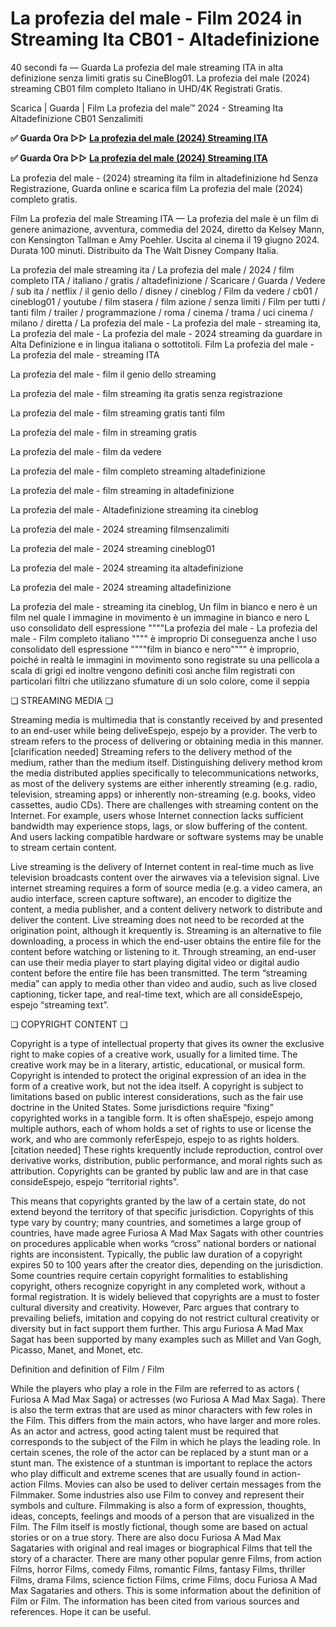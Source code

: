 # La profezia del male - Film 2024 in Streaming Ita CB01 - Altadefinizione

40 secondi fa — Guarda La profezia del male streaming ITA in alta definizione senza limiti gratis su CineBlog01. La profezia del male (2024) streaming CB01 film completo Italiano in UHD/4K Registrati Gratis.

Scarica | Guarda | Film La profezia del male™ 2024 - Streaming Ita Altadefinizione CB01 Senzalimiti

**✅ Guarda Ora ▷▷ [La profezia del male (2024) Streaming ITA](https://is.gd/L5S9WI)**

**✅ Guarda Ora ▷▷ [La profezia del male (2024) Streaming ITA](https://is.gd/L5S9WI)**

La profezia del male - (2024) streaming ita film in altadefinizione hd Senza Registrazione, Guarda online e scarica film La profezia del male (2024) completo gratis.

Film La profezia del male Streaming ITA — La profezia del male è un film di genere animazione, avventura, commedia del 2024, diretto da Kelsey Mann, con Kensington Tallman e Amy Poehler. Uscita al cinema il 19 giugno 2024. Durata 100 minuti. Distribuito da The Walt Disney Company Italia.

La profezia del male streaming ita / La profezia del male / 2024 / film completo ITA / italiano / gratis / altadefinizione / Scaricare / Guarda / Vedere / sub ita / netflix / il genio dello / disney / cineblog / Film da vedere / cb01 / cineblog01 / youtube / film stasera / film azione / senza limiti / Film per tutti / tanti film / trailer / programmazione / roma / cinema / trama / uci cinema / milano / diretta / La profezia del male - La profezia del male - streaming ita, La profezia del male - La profezia del male - 2024 streaming da guardare in Alta Definizione e in lingua italiana o sottotitoli. Film La profezia del male - La profezia del male - streaming ITA

La profezia del male - film il genio dello streaming

La profezia del male - film streaming ita gratis senza registrazione

La profezia del male - film streaming gratis tanti film

La profezia del male - film in streaming gratis

La profezia del male - film da vedere

La profezia del male - film completo streaming altadefinizione

La profezia del male - film streaming in altadefinizione

La profezia del male - Altadefinizione streaming ita cineblog

La profezia del male - 2024 streaming filmsenzalimiti

La profezia del male - 2024 streaming cineblog01

La profezia del male - 2024 streaming ita altadefinizione

La profezia del male - 2024 streaming altadefinizione

La profezia del male - streaming ita cineblog, Un film in bianco e nero è un film nel quale l immagine in movimento è un immagine in bianco e nero L uso consolidato dell espressione """"La profezia del male - La profezia del male - Film completo italiano """" è improprio Di conseguenza anche l uso consolidato dell espressione """"film in bianco e nero"""" è improprio, poiché in realtà le immagini in movimento sono registrate su una pellicola a scala di grigi ed inoltre vengono definiti così anche film registrati con particolari filtri che utilizzano sfumature di un solo colore, come il seppia

❏ STREAMING MEDIA ❏

Streaming media is multimedia that is constantly received by and presented to an end-user while being deliveEspejo, espejo by a provider. The verb to stream refers to the process of delivering or obtaining media in this manner.[clarification needed] Streaming refers to the delivery method of the medium, rather than the medium itself. Distinguishing delivery method krom the media distributed applies specifically to telecommunications networks, as most of the delivery systems are either inherently streaming (e.g. radio, television, streaming apps) or inherently non-streaming (e.g. books, video cassettes, audio CDs). There are challenges with streaming content on the Internet. For example, users whose Internet connection lacks sufficient bandwidth may experience stops, lags, or slow buffering of the content. And users lacking compatible hardware or software systems may be unable to stream certain content.

Live streaming is the delivery of Internet content in real-time much as live television broadcasts content over the airwaves via a television signal. Live internet streaming requires a form of source media (e.g. a video camera, an audio interface, screen capture software), an encoder to digitize the content, a media publisher, and a content delivery network to distribute and deliver the content. Live streaming does not need to be recorded at the origination point, although it krequently is. Streaming is an alternative to file downloading, a process in which the end-user obtains the entire file for the content before watching or listening to it. Through streaming, an end-user can use their media player to start playing digital video or digital audio content before the entire file has been transmitted. The term “streaming media” can apply to media other than video and audio, such as live closed captioning, ticker tape, and real-time text, which are all consideEspejo, espejo “streaming text”.

❏ COPYRIGHT CONTENT ❏

Copyright is a type of intellectual property that gives its owner the exclusive right to make copies of a creative work, usually for a limited time. The creative work may be in a literary, artistic, educational, or musical form. Copyright is intended to protect the original expression of an idea in the form of a creative work, but not the idea itself. A copyright is subject to limitations based on public interest considerations, such as the fair use doctrine in the United States. Some jurisdictions require “fixing” copyrighted works in a tangible form. It is often shaEspejo, espejo among multiple authors, each of whom holds a set of rights to use or license the work, and who are commonly referEspejo, espejo to as rights holders.[citation needed] These rights krequently include reproduction, control over derivative works, distribution, public performance, and moral rights such as attribution. Copyrights can be granted by public law and are in that case consideEspejo, espejo “territorial rights”.

This means that copyrights granted by the law of a certain state, do not extend beyond the territory of that specific jurisdiction. Copyrights of this type vary by country; many countries, and sometimes a large group of countries, have made agree Furiosa A Mad Max Sagats with other countries on procedures applicable when works “cross” national borders or national rights are inconsistent. Typically, the public law duration of a copyright expires 50 to 100 years after the creator dies, depending on the jurisdiction. Some countries require certain copyright formalities to establishing copyright, others recognize copyright in any completed work, without a formal registration. It is widely believed that copyrights are a must to foster cultural diversity and creativity. However, Parc argues that contrary to prevailing beliefs, imitation and copying do not restrict cultural creativity or diversity but in fact support them further. This argu Furiosa A Mad Max Sagat has been supported by many examples such as Millet and Van Gogh, Picasso, Manet, and Monet, etc.

Definition and definition of Film / Film

While the players who play a role in the Film are referred to as actors ( Furiosa A Mad Max Saga) or actresses (wo Furiosa A Mad Max Saga). There is also the term extras that are used as minor characters with few roles in the Film. This differs from the main actors, who have larger and more roles. As an actor and actress, good acting talent must be required that corresponds to the subject of the Film in which he plays the leading role. In certain scenes, the role of the actor can be replaced by a stunt man or a stunt man. The existence of a stuntman is important to replace the actors who play difficult and extreme scenes that are usually found in action-action Films. Movies can also be used to deliver certain messages from the Filmmaker. Some industries also use Film to convey and represent their symbols and culture. Filmmaking is also a form of expression, thoughts, ideas, concepts, feelings and moods of a person that are visualized in the Film. The Film itself is mostly fictional, though some are based on actual stories or on a true story. There are also docu Furiosa A Mad Max Sagataries with original and real images or biographical Films that tell the story of a character. There are many other popular genre Films, from action Films, horror Films, comedy Films, romantic Films, fantasy Films, thriller Films, drama Films, science fiction Films, crime Films, docu Furiosa A Mad Max Sagataries and others. This is some information about the definition of Film or Film. The information has been cited from various sources and references. Hope it can be useful.
